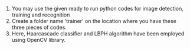 1. You may use the given ready to run python codes for image detection, training and recognition
2. Create a folder name 'trainer' on the location where you have these three pieces of codes.
3. Here, Haarcascade classifier and LBPH algorithm have been employed using OpenCV library.

